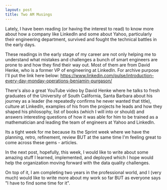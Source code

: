 ```yaml
---
layout: post
title: Two AM Musings
---
```


Lately, I have been reading (or having the interest to read) to know more about how a company like LinkedIn and some about Yahoo, particularly their engineering department, survived and fought the technical battles in the early days.

These readings in the early stage of my career are not only helping me to understand what mistakes and challenges a bunch of smart engineers are prone to and how they find their way out. Most of them are from David Henke, who is a former VP of engineering at LinkedIn. For archive purpose I'll put the link here below:
https://www.linkedin.com/pulse/introduction-every-day-monday-operations-benjamin-purgason/

There's also a great YouTube video by David Henke where he talks to fresh graduates of the University of South California, Santa Barbara about his journey as a leader (he repeatedly confirms he never wanted that title), culture at LinkedIn, examples of his from the projects he leads and how they shaped his philosophy, list of books (which I will into or should) and answers interesting questions of how it was able for him to be trained as a mathematician and leading the team of engineers at Yahoo and LinkedIn.

Its a tight week for me because its the Sprint week where we have the planning, retro, refinement, review BUT at the same time I'm feeling great to come across these gems - articles.

In the next post, hopefully, this week, I would like to write about some amazing stuff I learned, implemented, and deployed which I hope would help the organization moving forward with the data quality challenges.

On top of it, I am completing two years in the professional world, and I (very much) would like to write more about my work so far BUT as everyone says "I have to find some time for it".

